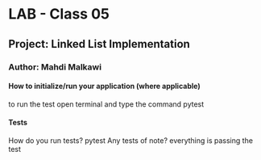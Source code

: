 # LAB - Class 05
## Project: Linked List Implementation
### Author: Mahdi Malkawi
#### How to initialize/run your application (where applicable)
to run the test open terminal and type the command pytest

#### Tests
How do you run tests? pytest Any tests of note? everything is passing the test